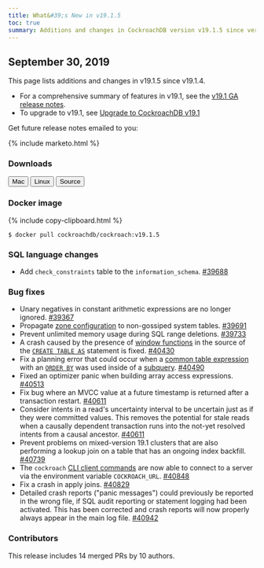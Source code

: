 ```yaml
---
title: What&#39;s New in v19.1.5
toc: true
summary: Additions and changes in CockroachDB version v19.1.5 since version v19.1.4
---
```


## September 30, 2019

This page lists additions and changes in v19.1.5 since v19.1.4.

- For a comprehensive summary of features in v19.1, see the [v19.1 GA release notes](v19.1.0.html).
- To upgrade to v19.1, see [Upgrade to CockroachDB v19.1](../v19.1/upgrade-cockroach-version.html)

Get future release notes emailed to you:

{% include marketo.html %}

### Downloads

<div id="os-tabs" class="clearfix">
    <a href="https://binaries.cockroachdb.com/cockroach-v19.1.5.darwin-10.9-amd64.tgz"><button id="mac" data-eventcategory="mac-binary-release-notes">Mac</button></a>
    <a href="https://binaries.cockroachdb.com/cockroach-v19.1.5.linux-amd64.tgz"><button id="linux" data-eventcategory="linux-binary-release-notes">Linux</button></a>
    <a href="https://binaries.cockroachdb.com/cockroach-v19.1.5.src.tgz"><button id="source" data-eventcategory="source-release-notes">Source</button></a>
</div>

### Docker image

{% include copy-clipboard.html %}
~~~shell
$ docker pull cockroachdb/cockroach:v19.1.5
~~~

### SQL language changes

- Add `check_constraints` table to the `information_schema`. [#39688][#39688]

### Bug fixes

- Unary negatives in constant arithmetic expressions are no longer ignored. [#39367][#39367]
- Propagate [zone configuration](../v19.1/configure-replication-zones.html) to non-gossiped system tables. [#39691][#39691]
- Prevent unlimited memory usage during SQL range deletions. [#39733][#39733]
- A crash caused by the presence of [window functions](../v19.1/window-functions.html) in the source of the [`CREATE TABLE AS`](../v19.1/create-table-as.html) statement is fixed. [#40430][#40430]
- Fix a planning error that could occur when a [common table expression](../v19.1/common-table-expressions.html) with an [`ORDER BY`](../v19.1/query-order.html) was used inside of a [subquery](../v19.1/subqueries.html). [#40490][#40490]
- Fixed an optimizer panic when building array access expressions. [#40513][#40513]
- Fix bug where an MVCC value at a future timestamp is returned after a transaction restart. [#40611][#40611]
- Consider intents in a read's uncertainty interval to be uncertain just as if they were committed values. This removes the potential for stale reads when a causally dependent transaction runs into the not-yet resolved intents from a causal ancestor. [#40611][#40611]
- Prevent problems on mixed-version 19.1 clusters that are also performing a lookup join on a table that has an ongoing index backfill. [#40739][#40739]
- The `cockroach` [CLI client commands](../v19.1/cockroach-commands.html) are now able to connect to a server via the environment variable `COCKROACH_URL`. [#40848][#40848]
- Fix a crash in apply joins. [#40829][#40829]
- Detailed crash reports ("panic messages") could previously be reported in the wrong file, if SQL audit reporting or statement logging had been activated. This has been corrected and crash reports will now properly always appear in the main log file. [#40942][#40942]

### Contributors

This release includes 14 merged PRs by 10 authors.

[#39367]: https://github.com/cockroachdb/cockroach/pull/39367
[#39688]: https://github.com/cockroachdb/cockroach/pull/39688
[#39691]: https://github.com/cockroachdb/cockroach/pull/39691
[#39733]: https://github.com/cockroachdb/cockroach/pull/39733
[#40430]: https://github.com/cockroachdb/cockroach/pull/40430
[#40490]: https://github.com/cockroachdb/cockroach/pull/40490
[#40513]: https://github.com/cockroachdb/cockroach/pull/40513
[#40611]: https://github.com/cockroachdb/cockroach/pull/40611
[#40739]: https://github.com/cockroachdb/cockroach/pull/40739
[#40829]: https://github.com/cockroachdb/cockroach/pull/40829
[#40848]: https://github.com/cockroachdb/cockroach/pull/40848
[#40942]: https://github.com/cockroachdb/cockroach/pull/40942
